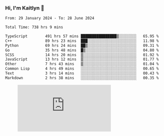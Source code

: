 ### Hi, I'm Kaitlyn 👋
<!--START_SECTION:waka-->

```txt
From: 29 January 2024 - To: 28 June 2024

Total Time: 738 hrs 9 mins

TypeScript        491 hrs 57 mins ████████████████▒░░░░░░░░   65.95 %
C++               89 hrs 23 mins  ███░░░░░░░░░░░░░░░░░░░░░░   11.98 %
Python            69 hrs 24 mins  ██▒░░░░░░░░░░░░░░░░░░░░░░   09.31 %
Go                35 hrs 48 mins  █▒░░░░░░░░░░░░░░░░░░░░░░░   04.80 %
SCSS              14 hrs 20 mins  ▒░░░░░░░░░░░░░░░░░░░░░░░░   01.92 %
JavaScript        13 hrs 12 mins  ▒░░░░░░░░░░░░░░░░░░░░░░░░   01.77 %
Other             7 hrs 43 mins   ▒░░░░░░░░░░░░░░░░░░░░░░░░   01.04 %
Common Lisp       4 hrs 49 mins   ░░░░░░░░░░░░░░░░░░░░░░░░░   00.65 %
Text              3 hrs 14 mins   ░░░░░░░░░░░░░░░░░░░░░░░░░   00.43 %
Markdown          2 hrs 38 mins   ░░░░░░░░░░░░░░░░░░░░░░░░░   00.35 %
```

<!--END_SECTION:waka-->

<figure><embed src="https://wakatime.com/share/@018d58bc-3d22-46c9-b2d7-4ed36fb8172d/243b5d9b-77cd-4133-89ff-dcc8f225fa18.svg"></embed></figure>
